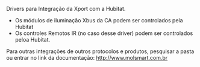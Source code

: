 Drivers para Integração da Xport com a Hubitat. 

- Os módulos de iluminação Xbus da CA podem ser controlados pela Hubitat
- Os controles Remotos IR (no caso desse driver) podem ser controlados peloa Hubitat.

Para outras integrações de outros protocolos e produtos, pesquisar a pasta ou entrar no link da documentação:
http://www.molsmart.com.br
